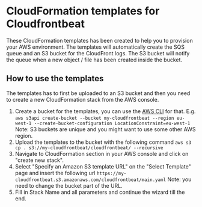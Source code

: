# CloudFormation templates for Cloudfrontbeat

These CloudFormation templates has been created to help you to provision your AWS environment. The templates will automatically create the SQS queue and an S3 bucket for the CloudFront logs. The S3 bucket will notify the queue when a new object / file has been created inside the bucket.

## How to use the templates

The templates has to first be uploaded to an S3 bucket and then you need to create a new CloudFormation stack from the AWS console.

1. Create a bucket for the templates, you can use the [AWS CLI](https://aws.amazon.com/cli/) for that. E.g. `aws s3api create-bucket --bucket my-cloudfrontbeat --region eu-west-1 --create-bucket-configuration LocationConstraint=eu-west-1` Note: S3 buckets are unique and you might want to use some other AWS region.
2. Upload the templates to the bucket with the following command `aws s3 cp . s3://my-cloudfrontbeat/cloudfrontbeat/ --recursive`
3. Navigate to CloudFormation section in your AWS console and click on "create new stack".
4. Select "Specify an Amazon S3 template URL" on the "Select Template" page and insert the following url `https://my-cloudfrontbeat.s3.amazonaws.com/cloudfrontbeat/main.yaml` Note: you need to change the bucket part of the URL.
5. Fill in Stack Name and all parameters and continue the wizard till the end.
